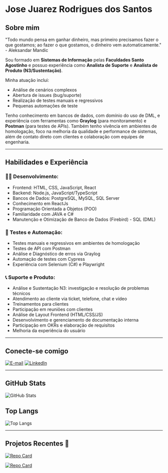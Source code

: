 # Jose Juarez Rodrigues dos Santos 

## Sobre mim

"Todo mundo pensa em ganhar dinheiro, mas primeiro precisamos fazer o que gostamos; ao fazer o que gostamos, o dinheiro vem automaticamente." - Aleksandar Mandic

Sou formado em **Sistemas de Informação** pelas **Faculdades Santo Agostinho** e possuo experiência como **Analista de Suporte** e **Analista de Produto (N3/Sustentação)**.

Minha atuação inclui:
- Análise de cenários complexos
- Abertura de issues (bug/suporte)
- Realização de testes manuais e regressivos
- Pequenas automações de teste

Tenho conhecimento em bancos de dados, com domínio do uso de DML, e experiência com ferramentas como **Graylog** (para monitoramento) e **Postman** (para testes de APIs). Também tenho vivência em ambientes de homologação, foco na melhoria da qualidade e performance de sistemas, além de contato direto com clientes e colaboração com equipes de engenharia.

---

## Habilidades e Experiência

### 👨‍💻 Desenvolvimento:

- Frontend: HTML, CSS, JavaScript, React
- Backend: Node.js, JavaScript/TypeScript
- Bancos de Dados: PostgreSQL, MySQL, SQL Server
- Conhecimento em ReactJs
- Programação Orientada a Objetos (POO)
- Familiaridade com JAVA e C#
- Manutenção e Otimização de Banco de Dados (Firebird) - SQL (DML)

### 🧪 Testes e Automação:

- Testes manuais e regressivos em ambientes de homologação
- Testes de API com Postman
- Análise e Diagnóstico de erros via Graylog
- Automação de testes com Cypress
- Experiência com Selenium (C#) e Playwright

### 📞 Suporte e Produto:

- Análise e Sustentação N3: investigação e resolução de problemas técnicos
- Atendimento ao cliente via ticket, telefone, chat e vídeo
- Treinamentos para clientes
- Participação em reuniões com clientes
- Análise de Layout Frontend (HTML/CSS/JS)
- Desenvolvimento e gerenciamento de documentação interna
- Participação em OKRs e elaboração de requisitos
- Melhoria da experiência do usuário

---

## Conecte-se comigo

[![E-mail](https://img.shields.io/badge/-Email-000?style=for-the-badge&logo=microsoft-outlook&logoColor=E94D5F)](mailto:jjuarez.rodrigues@gmail.com)
[![LinkedIn](https://img.shields.io/badge/-LinkedIn-000?style=for-the-badge&logo=linkedin&logoColor=30A3DC)](https://www.linkedin.com/in/jose-juarez-rodrigues-dos-santos/)

---

## GitHub Stats

![GitHub Stats](https://github-readme-stats.vercel.app/api?username=juniorjuarez&theme=transparent&bg_color=000&border_color=30A3DC&show_icons=true&icon_color=30A3DC&title_color=E94D5F&text_color=FFF)

## Top Langs

![Top Langs](https://github-readme-stats-git-masterrstaa-rickstaa.vercel.app/api/top-langs/?username=juniorjuarez&layout=compact&bg_color=000&border_color=30A3DC&title_color=E94D5F&text_color=FFF)

---

## Projetos Recentes 🚀

[![Repo Card](https://github-readme-stats.vercel.app/api/pin/?username=juniorjuarez&repo=IgniteFeed&bg_color=000&border_color=30A3DC&show_icons=true&icon_color=30A3DC&title_color=E94D5F&text_color=FFF)](https://github.com/juniorjuarez/IgniteFeed)

[![Repo Card](https://github-readme-stats.vercel.app/api/pin/?username=juniorjuarez&repo=ToDo-List&bg_color=000&border_color=30A3DC&show_icons=true&icon_color=30A3DC&title_color=E94D5F&text_color=FFF)](https://github.com/juniorjuarez/ToDo-List)
